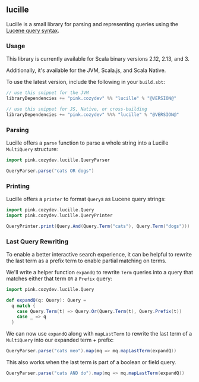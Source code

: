 ## lucille

Lucille is a small library for parsing and representing queries using the [Lucene query syntax](https://lucene.apache.org/core/9_8_0/queryparser/org/apache/lucene/queryparser/flexible/standard/StandardQueryParser.html).


### Usage

This library is currently available for Scala binary versions 2.12, 2.13, and 3.

Additionally, it's available for the JVM, Scala.js, and Scala Native.

To use the latest version, include the following in your `build.sbt`:

```scala
// use this snippet for the JVM
libraryDependencies += "pink.cozydev" %% "lucille" % "@VERSION@"

// use this snippet for JS, Native, or cross-building
libraryDependencies += "pink.cozydev" %%% "lucille" % "@VERSION@"
```

### Parsing

Lucille offers a `parse` function to parse a whole string into a Lucille `MultiQuery` structure:

```scala mdoc
import pink.cozydev.lucille.QueryParser

QueryParser.parse("cats OR dogs")
```

### Printing

Lucille offers a `printer` to format `Query`s as Lucene query strings:

```scala mdoc
import pink.cozydev.lucille.Query
import pink.cozydev.lucille.QueryPrinter

QueryPrinter.print(Query.And(Query.Term("cats"), Query.Term("dogs")))
```

### Last Query Rewriting

To enable a better interactive search experience, it can be helpful to rewrite the last term as a
prefix term to enable partial matching on terms.

We'll write a helper function `expandQ` to rewrite `Term` queries into a query that matches either
that term `OR` a `Prefix` query:

```scala mdoc:silent
import pink.cozydev.lucille.Query

def expandQ(q: Query): Query =
  q match {
    case Query.Term(t) => Query.Or(Query.Term(t), Query.Prefix(t))
    case _ => q
  }
```

We can now use `expandQ` along with `mapLastTerm` to rewrite the last term of a `MultiQuery` into our
expanded term + prefix:

```scala mdoc
QueryParser.parse("cats meo").map(mq => mq.mapLastTerm(expandQ))
```

This also works when the last term is part of a boolean or field query.

```scala mdoc
QueryParser.parse("cats AND do").map(mq => mq.mapLastTerm(expandQ))
```
